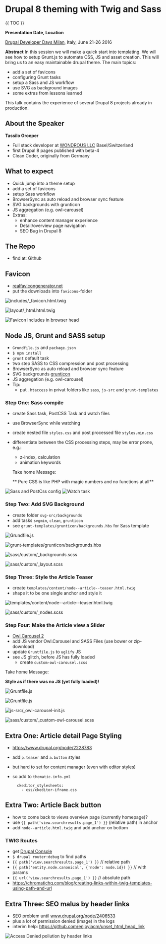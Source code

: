 # Drupal 8 theming with Twig and Sass

{{ TOC }}

**Presentation Date, Location**

[Drupal Developer Days Milan](http://milan2016.drupaldays.org), Italy, June 21-26 2016


**Abstract**
In this session we will make a quick start into templating. We will see how to setup Grunt.js to automate CSS, JS and asset creation. This will bring us to an easy maintainable drupal theme. The main topics:

- add a set of favicons
- configuring Grunt tasks
- setup a Sass and JS workflow
- use SVG as background images
- some extras from lessons learned

This talk contains the experience of several Drupal 8 projects already in production.


## About the Speaker

**Tassilo Groeper**
- Full stack developer at [WONDROUS LLC](www.wearewondrous.com) Basel/Switzerland
- first Drupal 8 pages published with beta-4
- Clean Coder, originally from Germany


## What to expect

- Quick jump into a theme setup
- add a set of favicons
- setup Sass workflow
- BrowserSync as auto reload and browser sync feature
- SVG backgrounds with grunticon
- JS aggregation (e.g. owl-carousel)
- Extras:
	- enhance content manager experience
	- Detail/overview page navigation
	- SEO Bug in Drupal 8


## The Repo

- find at: Github


## Favicon

- [realfavicongenerator.net](http://realfavicongenerator.net)
- put the downloads into `favicons`-folder

![`includes/_favicon.html.twig`](screens/favicon-twig-include.png)

![`layout/_html.html.twig`](screens/favicon-twig-include-head.png)

![Favicon Includes in browser head](screens/favicon-include.png)


## Node JS, Grunt and SASS setup

- `Grundfile.js` and `package.json`
- `$ npm install`
- `grunt` default task
- two step SASS to CSS compression and post processing
- BrowserSync as auto reload and browser sync feature
- SVG backgrounds [grunticon](https://github.com/filamentgroup/grunticon)
- JS aggregation (e.g. owl-carousel)
- Tip:
	- put `.htaccess` in privat folders like `sass`, `js-src` and `grunt-templates`



### Step One: Sass compile

- create Sass task, PostCSS Task and watch files
- use BrowserSync while watching
- create nested file `styles.css` and post processed file `styles.min.css`
- differentiate between the CSS processing steps, may be error prone, e.g.:
	- z-index, calculation
	- animation keywords

	Take home Message:

	** Pure CSS is like PHP with magic numbers and no functions at all**

![Sass and PostCss config](screens/grunt-sass-postcss-1.png)
![Watch task](screens/grunt-sass-postcss-2.png)


### Step Two: Add SVG Background

- create folder `svg-src/backgrounds`
- add tasks `svgmin`, `clean`, `grunticon`
- see `grunt-templates/grunticon/backgrounds.hbs` for Sass template

![`Grundfile.js`](screens/svg-backgrounds-grunt-tasks.png)

![`grunt-templates/grunticon/backgrounds.hbs`](screens/svg-backgrounds-hbs.png)

![`sass/custom/_backgrounds.scss`](screens/svg-backgrounds-hbs-results.png)

![`sass/custom/_layout.scss`](screens/svg-backgrounds-sass-include.png)


### Step Three: Style the Article Teaser

- create `templates/content/node--article--teaser.html.twig`
- shape it to be one single anchor and style it

![`templates/content/node--article--teaser.html.twig`](screens/article-teaser-twig.png)

![`sass/custom/_nodes.scss`](screens/article-teaser-sass.png)


### Step Four: Make the Article view a Slider

- [Owl Carousel 2](https://github.com/OwlCarousel2/OwlCarousel2)
- add JS vendor Owl.Carousel and SASS Files (use bower or zip-download)
- update `Gruntfile.js` to `uglify` JS
- see JS glitch, before JS has fully loaded
	- create `custom-owl-carousel.scss`

Take home Message:

**Style as if there was no JS (yet fully loaded)!**

![`Gruntfile.js`](screens/grunt-uglify-1.png)

![`Gruntfile.js`](screens/grunt-uglify-2.png)

![`js-src/_owl-carousel-init.js`](screens/owl-carousel-init.png)

![`sass/custom/_custom-owl-carousel.scss`](screens/owl-carousel-content-jump.png)


## Extra One: Article detail Page Styling

- https://www.drupal.org/node/2228783
- add `p.teaser` and `a.button` styles
- but hard to set for content manager (even with editor styles)
- so add to `thematic.info.yml`

		ckeditor_stylesheets:
		  - css/ckeditor-iframe.css


## Extra Two: Article Back button

- how to come back to views overview page (currently homepage)?
- use `{{ path('view.searchresults.page_1') }}` (relative path) in anchor
- add `node--article.html.twig` and add anchor on bottom


### TWIG Routes

- get [Drupal Console](https://github.com/hechoendrupal/DrupalConsole)
- `$ drupal router:debug` to find paths
- `{{ path('view.searchresults.page_1') }}` // relative path
- `{{ path('entity.node.canonical', {'node': node.id}) }}` // with params
- `{{ url('view.searchresults.page_1') }}` // absolute path
- https://chromatichq.com/blog/creating-links-within-twig-templates-using-path-and-url


## Extra Three: SEO malus by header links

- SEO problem until www.drupal.org/node/2406533
- plus a lot of permission denied (image) in the logs
- interim help: https://github.com/enjoyiacm/unset_html_head_link

![Access Denied pollution by header links](screens/seo-access-denied-bug.png)
